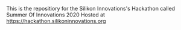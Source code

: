 This is the repositiory for the Silikon Innovations's Hackathon called Summer Of Innovations 2020
Hosted at https://hackathon.silikoninnovations.org
